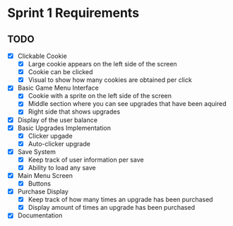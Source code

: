# Sprint 1 Requirements

## TODO

- [X] Clickable Cookie
  - [X] Large cookie appears on the left side of the screen
  - [X] Cookie can be clicked
  - [X] Visual to show how many cookies are obtained per click
- [X] Basic Game Menu Interface
  - [X] Cookie with a sprite on the left side of the screen
  - [X] Middle section where you can see upgrades that have been aquired
  - [X] Right side that shows upgrades
- [X] Display of the user balance
- [X] Basic Upgrades Implementation
  - [X] Clicker upgade
  - [X] Auto-clicker upgrade
- [X] Save System
  - [X] Keep track of user information per save
  - [X] Ability to load any save
- [X] Main Menu Screen
  - [X] Buttons
- [X] Purchase Display
  - [X] Keep track of how many times an upgrade has been purchased
  - [X] Display amount of times an upgrade has been purchased
- [X] Documentation
